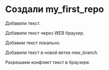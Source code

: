 ﻿# Создали my_first_repo

Добавили текст.

Добавили текст через WEB браузер.

Добавим текст локально.

Добавили текст в новой ветке new_branch.

Разрешаем конфликт текст в браузере.
